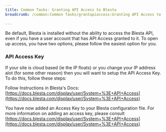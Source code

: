 ```yaml
---
title: Common Tasks: Granting API Access to Blesta 
breadcrumb: /common:Common Tasks/grantapiaccess:Granting API Access to Blesta/
 
---
```



Be default, Blesta is installed without the ability to access the Blesta API, even if you have a user account that has API Access granted to it.  To open up access, you have two options, please follow the easiest option for you.

### API Access Key

If your site is cloud based (ie the IP floats) or you change your IP address alot (for some other reason) then you will want to setup the API Access Key.  To do this, follow these steps:

Follow Instructions in Blesta's Docs: [https://docs.blesta.com/display/user/System+%3E+API+Access](https://docs.blesta.com/display/user/System+%3E+API+Access)

You have now added an Access Key to your Blesta configuration file.  For more information on adding an access key, please consult [https://docs.blesta.com/display/user/System+%3E+API+Access](https://docs.blesta.com/display/user/System+%3E+API+Access)
